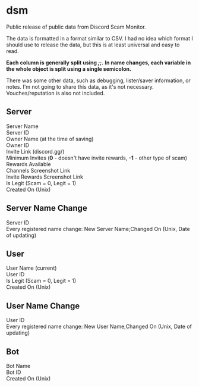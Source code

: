 # dsm
Public release of public data from Discord Scam Monitor.

The data is formatted in a format similar to CSV. I had no idea which format I should use to release the data, but this is at least universal and easy to read.

**Each column is generally split using _;;_.**
**In name changes, each variable in the whole object is split using a single semicolon.**

There was some other data, such as debugging, lister/saver information, or notes. I'm not going to share this data, as it's not necessary. Vouches/reputation is also not included.

## Server
Server Name  
Server ID  
Owner Name (at the time of saving)  
Owner ID  
Invite Link (discord.gg/)  
Minimum Invites (**0** - doesn't have invite rewards, **-1** - other type of scam)  
Rewards Available  
Channels Screenshot Link  
Invite Rewards Screenshot Link  
Is Legit (Scam = 0, Legit = 1)  
Created On (Unix)  

## Server Name Change
Server ID  
Every registered name change: New Server Name;Changed On (Unix, Date of updating)  

## User
User Name (current)  
User ID  
Is Legit (Scam = 0, Legit = 1)  
Created On (Unix)  

## User Name Change
User ID  
Every registered name change: New User Name;Changed On (Unix, Date of updating)  

## Bot
Bot Name  
Bot ID  
Created On (Unix)  
